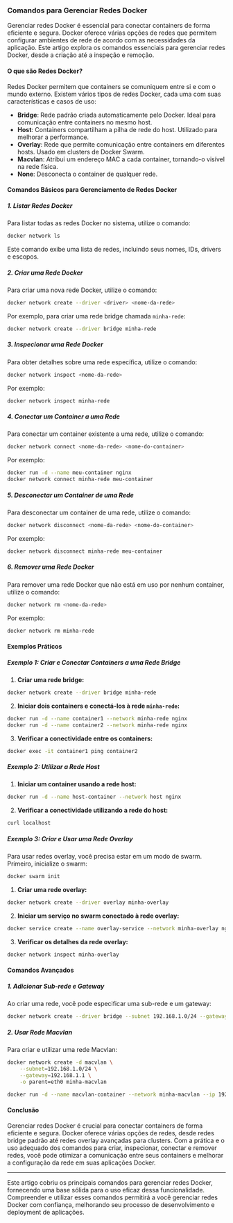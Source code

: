 ### Comandos para Gerenciar Redes Docker

Gerenciar redes Docker é essencial para conectar containers de forma eficiente e segura. Docker oferece várias opções de redes que permitem configurar ambientes de rede de acordo com as necessidades da aplicação. Este artigo explora os comandos essenciais para gerenciar redes Docker, desde a criação até a inspeção e remoção.

#### O que são Redes Docker?

Redes Docker permitem que containers se comuniquem entre si e com o mundo externo. Existem vários tipos de redes Docker, cada uma com suas características e casos de uso:

- **Bridge**: Rede padrão criada automaticamente pelo Docker. Ideal para comunicação entre containers no mesmo host.
- **Host**: Containers compartilham a pilha de rede do host. Utilizado para melhorar a performance.
- **Overlay**: Rede que permite comunicação entre containers em diferentes hosts. Usado em clusters de Docker Swarm.
- **Macvlan**: Atribui um endereço MAC a cada container, tornando-o visível na rede física.
- **None**: Desconecta o container de qualquer rede.

#### Comandos Básicos para Gerenciamento de Redes Docker

##### 1. Listar Redes Docker

Para listar todas as redes Docker no sistema, utilize o comando:

```sh
docker network ls
```

Este comando exibe uma lista de redes, incluindo seus nomes, IDs, drivers e escopos.

##### 2. Criar uma Rede Docker

Para criar uma nova rede Docker, utilize o comando:

```sh
docker network create --driver <driver> <nome-da-rede>
```

Por exemplo, para criar uma rede bridge chamada `minha-rede`:

```sh
docker network create --driver bridge minha-rede
```

##### 3. Inspecionar uma Rede Docker

Para obter detalhes sobre uma rede específica, utilize o comando:

```sh
docker network inspect <nome-da-rede>
```

Por exemplo:

```sh
docker network inspect minha-rede
```

##### 4. Conectar um Container a uma Rede

Para conectar um container existente a uma rede, utilize o comando:

```sh
docker network connect <nome-da-rede> <nome-do-container>
```

Por exemplo:

```sh
docker run -d --name meu-container nginx
docker network connect minha-rede meu-container
```

##### 5. Desconectar um Container de uma Rede

Para desconectar um container de uma rede, utilize o comando:

```sh
docker network disconnect <nome-da-rede> <nome-do-container>
```

Por exemplo:

```sh
docker network disconnect minha-rede meu-container
```

##### 6. Remover uma Rede Docker

Para remover uma rede Docker que não está em uso por nenhum container, utilize o comando:

```sh
docker network rm <nome-da-rede>
```

Por exemplo:

```sh
docker network rm minha-rede
```

#### Exemplos Práticos

##### Exemplo 1: Criar e Conectar Containers a uma Rede Bridge

1. **Criar uma rede bridge:**

```sh
docker network create --driver bridge minha-rede
```

2. **Iniciar dois containers e conectá-los à rede `minha-rede`:**

```sh
docker run -d --name container1 --network minha-rede nginx
docker run -d --name container2 --network minha-rede nginx
```

3. **Verificar a conectividade entre os containers:**

```sh
docker exec -it container1 ping container2
```

##### Exemplo 2: Utilizar a Rede Host

1. **Iniciar um container usando a rede host:**

```sh
docker run -d --name host-container --network host nginx
```

2. **Verificar a conectividade utilizando a rede do host:**

```sh
curl localhost
```

##### Exemplo 3: Criar e Usar uma Rede Overlay

Para usar redes overlay, você precisa estar em um modo de swarm. Primeiro, inicialize o swarm:

```sh
docker swarm init
```

1. **Criar uma rede overlay:**

```sh
docker network create --driver overlay minha-overlay
```

2. **Iniciar um serviço no swarm conectado à rede overlay:**

```sh
docker service create --name overlay-service --network minha-overlay nginx
```

3. **Verificar os detalhes da rede overlay:**

```sh
docker network inspect minha-overlay
```

#### Comandos Avançados

##### 1. Adicionar Sub-rede e Gateway

Ao criar uma rede, você pode especificar uma sub-rede e um gateway:

```sh
docker network create --driver bridge --subnet 192.168.1.0/24 --gateway 192.168.1.1 minha-rede
```

##### 2. Usar Rede Macvlan

Para criar e utilizar uma rede Macvlan:

```sh
docker network create -d macvlan \
    --subnet=192.168.1.0/24 \
    --gateway=192.168.1.1 \
    -o parent=eth0 minha-macvlan

docker run -d --name macvlan-container --network minha-macvlan --ip 192.168.1.100 nginx
```

#### Conclusão

Gerenciar redes Docker é crucial para conectar containers de forma eficiente e segura. Docker oferece várias opções de redes, desde redes bridge padrão até redes overlay avançadas para clusters. Com a prática e o uso adequado dos comandos para criar, inspecionar, conectar e remover redes, você pode otimizar a comunicação entre seus containers e melhorar a configuração da rede em suas aplicações Docker.

---

Este artigo cobriu os principais comandos para gerenciar redes Docker, fornecendo uma base sólida para o uso eficaz dessa funcionalidade. Compreender e utilizar esses comandos permitirá a você gerenciar redes Docker com confiança, melhorando seu processo de desenvolvimento e deployment de aplicações.